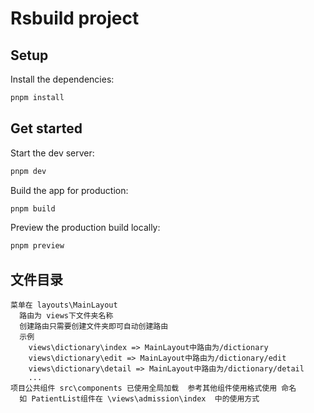 # Rsbuild project

## Setup

Install the dependencies:

```bash
pnpm install
```

## Get started

Start the dev server:

```bash
pnpm dev
```

Build the app for production:

```bash
pnpm build
```

Preview the production build locally:

```bash
pnpm preview
```
## 文件目录
```
菜单在 layouts\MainLayout
  路由为 views下文件夹名称 
  创建路由只需要创建文件夹即可自动创建路由
  示例
    views\dictionary\index => MainLayout中路由为/dictionary
    views\dictionary\edit => MainLayout中路由为/dictionary/edit
    views\dictionary\detail => MainLayout中路由为/dictionary/detail
    ...
项目公共组件 src\components 已使用全局加载  参考其他组件使用格式使用 命名
  如 PatientList组件在 \views\admission\index  中的使用方式
```